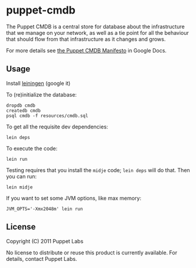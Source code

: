 # puppet-cmdb

The Puppet CMDB is a central store for database about the infrastructure that
we manage on your network, as well as a tie point for all the behaviour that
should flow from that infrastructure as it changes and grows.

For more details see [the Puppet CMDB Manifesto][manifesto] in Google Docs.

## Usage

Install [leiningen][leiningen] (google it)

To (re)initialize the database:

    dropdb cmdb
    createdb cmdb
    psql cmdb -f resources/cmdb.sql

To get all the requisite dev dependencies:

    lein deps

To execute the code:

    lein run

Testing requires that you install the `midje` code; `lein deps` will do that.
Then you can run:

    lein midje

If you want to set some JVM options, like max memory:

    JVM_OPTS='-Xmx2048m' lein run


## License

Copyright (C) 2011 Puppet Labs

No license to distribute or reuse this product is currently available.
For details, contact Puppet Labs.



[manifesto]: https://docs.google.com/a/puppetlabs.com/document/d/1f3KvmdlBR5_wGwazBWEA9vdlU-LNBRyIeflNFUyOXOY/edit?hl=en_US
[leiningen]: https://github.com/technomancy/leiningen

